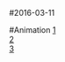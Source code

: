 #2016-03-11

#Animation
[1](http://blog.csdn.net/guolin_blog/article/details/43536355)  
[2](http://blog.csdn.net/guolin_blog/article/details/43816093)  
[3](http://blog.csdn.net/guolin_blog/article/details/44171115)  


